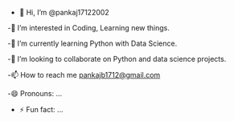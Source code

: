 - 👋 Hi, I’m @pankaj17122002

-👀 I’m interested in Coding, Learning new things.

-🌱 I’m currently learning Python with Data Science.

-💞️ I’m looking to collaborate on Python and data science projects.

-📫 How to reach me pankajb1712@gmail.com

-😄 Pronouns: ...

- ⚡ Fun fact: ...
<!---
pankaj17122002/pankaj17122002 is a ✨ special ✨ repository because its `README.md` (this file) appears on your GitHub profile.
You can click the Preview link to take a look at your changes.
--->
